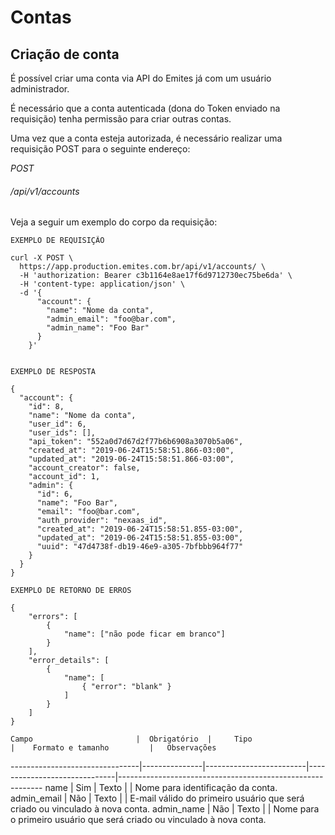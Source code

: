 # Contas

## Criação de conta

É possível criar uma conta via API do Emites já com um usuário administrador.

<aside class="notice">
  É necessário que a conta autenticada (dona do Token enviado na requisição) tenha permissão para criar outras contas.
</aside>

Uma vez que a conta esteja autorizada, é necessário realizar uma requisição POST para o seguinte endereço:

<div class="api-endpoint">
    <div class="endpoint-data">
        <i class="label label-get">POST</i>
        <h6>/api/v1/accounts</h6>
    </div>
</div>

Veja a seguir um exemplo do corpo da requisição:

```shell
EXEMPLO DE REQUISIÇÃO

curl -X POST \
  https://app.production.emites.com.br/api/v1/accounts/ \
  -H 'authorization: Bearer c3b1164e8ae17f6d9712730ec75be6da' \
  -H 'content-type: application/json' \
  -d '{
      "account": {
        "name": "Nome da conta",
        "admin_email": "foo@bar.com",
        "admin_name": "Foo Bar"
      }
    }'


EXEMPLO DE RESPOSTA

{
  "account": {
    "id": 8,
    "name": "Nome da conta",
    "user_id": 6,
    "user_ids": [],
    "api_token": "552a0d7d67d2f77b6b6908a3070b5a06",
    "created_at": "2019-06-24T15:58:51.866-03:00",
    "updated_at": "2019-06-24T15:58:51.866-03:00",
    "account_creator": false,
    "account_id": 1,
    "admin": {
      "id": 6,
      "name": "Foo Bar",
      "email": "foo@bar.com",
      "auth_provider": "nexaas_id",
      "created_at": "2019-06-24T15:58:51.855-03:00",
      "updated_at": "2019-06-24T15:58:51.855-03:00",
      "uuid": "47d4738f-db19-46e9-a305-7bfbbb964f77"
    }
  }
}

EXEMPLO DE RETORNO DE ERROS

{
    "errors": [
        {
            "name": ["não pode ficar em branco"]
        }
    ],
    "error_details": [
        {
            "name": [
                { "error": "blank" }
            ]
        }
    ]
}
```


    Campo                       |  Obrigatório  |     Tipo                |    Formato e tamanho         |   Observações
--------------------------------|---------------|-------------------------|------------------------------|-----------------------------------------------------------
    name                        |  Sim          |     Texto               |                              |   Nome para identificação da conta.
    admin_email                 |  Não          |     Texto               |                              |   E-mail válido do primeiro usuário que será criado ou vinculado à nova conta.
    admin_name                  |  Não          |     Texto               |                              |   Nome para o primeiro usuário que será criado ou vinculado à nova conta.
